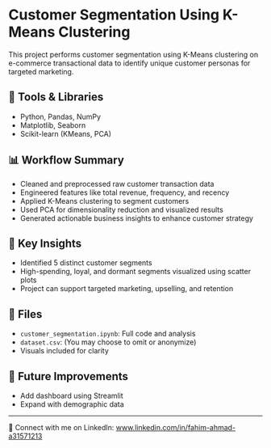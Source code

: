 # Customer Segmentation Using K-Means Clustering

This project performs customer segmentation using K-Means clustering on e-commerce transactional data to identify unique customer personas for targeted marketing.

## 🔧 Tools & Libraries
- Python, Pandas, NumPy
- Matplotlib, Seaborn
- Scikit-learn (KMeans, PCA)

## 📊 Workflow Summary
- Cleaned and preprocessed raw customer transaction data
- Engineered features like total revenue, frequency, and recency
- Applied K-Means clustering to segment customers
- Used PCA for dimensionality reduction and visualized results
- Generated actionable business insights to enhance customer strategy

## 📌 Key Insights
- Identified 5 distinct customer segments
- High-spending, loyal, and dormant segments visualized using scatter plots
- Project can support targeted marketing, upselling, and retention

## 📁 Files
- `customer_segmentation.ipynb`: Full code and analysis
- `dataset.csv`: (You may choose to omit or anonymize)
- Visuals included for clarity

## 🚀 Future Improvements
- Add dashboard using Streamlit
- Expand with demographic data

---

🔗 Connect with me on LinkedIn:    www.linkedin.com/in/fahim-ahmad-a31571213

